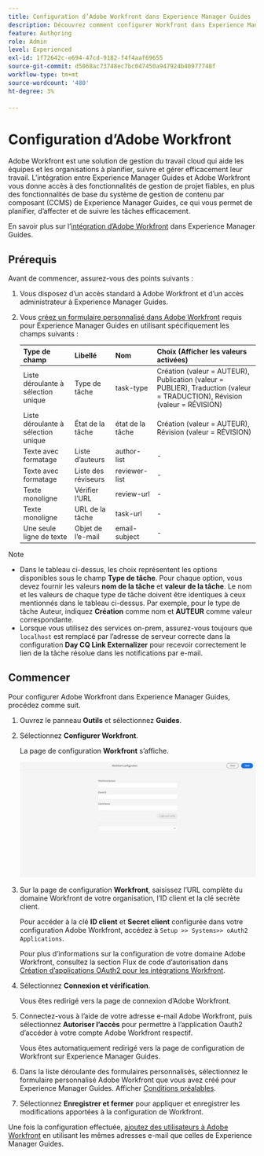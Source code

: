 ```yaml
---
title: Configuration d’Adobe Workfront dans Experience Manager Guides
description: Découvrez comment configurer Workfront dans Experience Manager Guides
feature: Authoring
role: Admin
level: Experienced
exl-id: 1f72642c-e694-47cd-9182-f4f4aaf69655
source-git-commit: d5068ac73748ec7bc047450a947924b40977748f
workflow-type: tm+mt
source-wordcount: '480'
ht-degree: 3%

---
```


# Configuration d’Adobe Workfront

Adobe Workfront est une solution de gestion du travail cloud qui aide les équipes et les organisations à planifier, suivre et gérer efficacement leur travail. L’intégration entre Experience Manager Guides et Adobe Workfront vous donne accès à des fonctionnalités de gestion de projet fiables, en plus des fonctionnalités de base du système de gestion de contenu par composant (CCMS) de Experience Manager Guides, ce qui vous permet de planifier, d’affecter et de suivre les tâches efficacement.

En savoir plus sur l’[intégration d’Adobe Workfront](../user-guide/workfront-integration.md) dans Experience Manager Guides.

## Prérequis

Avant de commencer, assurez-vous des points suivants :

1. Vous disposez d’un accès standard à Adobe Workfront et d’un accès administrateur à Experience Manager Guides.
2. Vous [créez un formulaire personnalisé dans Adobe Workfront](https://experienceleague.adobe.com/fr/docs/workfront/using/administration-and-setup/customize/custom-forms/design-a-form/design-a-form) requis pour Experience Manager Guides en utilisant spécifiquement les champs suivants :

   | Type de champ | Libellé | Nom | Choix (Afficher les valeurs activées) |
   |------------|------|------|-------------------------------|
   | Liste déroulante à sélection unique | Type de tâche | task-type | Création (valeur = AUTEUR), Publication (valeur = PUBLIER), Traduction (valeur = TRADUCTION), Révision (valeur = RÉVISION) |
   | Liste déroulante à sélection unique | État de la tâche | état de la tâche | Création (valeur = AUTEUR), Révision (valeur = RÉVISION) |
   | Texte avec formatage | Liste d’auteurs | author-list | - |
   | Texte avec formatage | Liste des réviseurs | reviewer-list | - |
   | Texte monoligne | Vérifier l’URL | review-url | - |
   | Texte monoligne | URL de la tâche | task-url | - |
   | Une seule ligne de texte | Objet de l’e-mail | email-subject | - |

>[!NOTE]
>
> * Dans le tableau ci-dessus, les choix représentent les options disponibles sous le champ **Type de tâche**. Pour chaque option, vous devez fournir les valeurs **nom de la tâche** et **valeur de la tâche**. Le nom et les valeurs de chaque type de tâche doivent être identiques à ceux mentionnés dans le tableau ci-dessus. Par exemple, pour le type de tâche Auteur, indiquez **Création** comme nom et **AUTEUR** comme valeur correspondante.
> * Lorsque vous utilisez des services on-prem, assurez-vous toujours que `localhost` est remplacé par l’adresse de serveur correcte dans la configuration **Day CQ Link Externalizer** pour recevoir correctement le lien de la tâche résolue dans les notifications par e-mail.

## Commencer

Pour configurer Adobe Workfront dans Experience Manager Guides, procédez comme suit.

1. Ouvrez le panneau **Outils** et sélectionnez **Guides**.
2. Sélectionnez **Configurer Workfront**.

   La page de configuration **Workfront** s’affiche.

   ![](assets/configure-workfront-page.png)

3. Sur la page de configuration **Workfront**, saisissez l’URL complète du domaine Workfront de votre organisation, l’ID client et la clé secrète client.

   Pour accéder à la clé **ID client** et **Secret client** configurée dans votre configuration Adobe Workfront, accédez à `Setup >> Systems>> oAuth2 Applications`.

   Pour plus d’informations sur la configuration de votre domaine Adobe Workfront, consultez la section Flux de code d’autorisation dans [Création d’applications OAuth2 pour les intégrations Workfront](https://experienceleague.adobe.com/fr/docs/workfront/using/administration-and-setup/configure-integrations/create-oauth-application#create-an-oauth2-application-using-user-credentials-authorization-code-flow).

4. Sélectionnez **Connexion et vérification**.

   Vous êtes redirigé vers la page de connexion d’Adobe Workfront.
5. Connectez-vous à l’aide de votre adresse e-mail Adobe Workfront, puis sélectionnez **Autoriser l’accès** pour permettre à l’application Oauth2 d’accéder à votre compte Adobe Workfront respectif.

   Vous êtes automatiquement redirigé vers la page de configuration de Workfront sur Experience Manager Guides.

6. Dans la liste déroulante des formulaires personnalisés, sélectionnez le formulaire personnalisé Adobe Workfront que vous avez créé pour Experience Manager Guides. Afficher [Conditions préalables](#prerequisites).
7. Sélectionnez **Enregistrer et fermer** pour appliquer et enregistrer les modifications apportées à la configuration de Workfront.

Une fois la configuration effectuée, [ajoutez des utilisateurs à Adobe Workfront](https://experienceleague.adobe.com/fr/docs/workfront/using/administration-and-setup/add-users/create-manage-users/add-users) en utilisant les mêmes adresses e-mail que celles de Experience Manager Guides.
